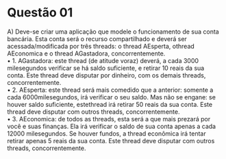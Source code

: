# Questão 01
A) Deve-se criar uma aplicação que modele o funcionamento de sua conta bancária. Esta conta será o recurso compartilhado e deverá ser acessada/modificada por três threads: o thread AEsperta, othread AEconomica e o thread AGastadora, concorrentemente. <br>
• 1. AGastadora: este thread (de atitude voraz) deverá, a cada 3000 milesegundos verificar se há saldo suficiente, e retirar 10 reais da sua conta. Este thread deve disputar por dinheiro, com os demais threads, concorrentemente. <br>
• 2. AEsperta: este thread será mais comedido que a anterior: somente a cada 6000milesegundos, irá verificar o seu saldo. Mas não se engane: se houver saldo suficiente, estethread irá retirar 50 reais da sua conta. Este thread deve disputar com outros threads, concorrentemente. <br>
• 3. AEconomica: de todos as threads, esta será a que mais prezará por você e suas finanças. Ela irá verificar o saldo de sua conta apenas a cada 12000 milesegundos. Se houver fundos, a thread econômica irá tentar retirar apenas 5 reais da sua conta. Este thread deve disputar com outros threads, concorrentemente. <br>
